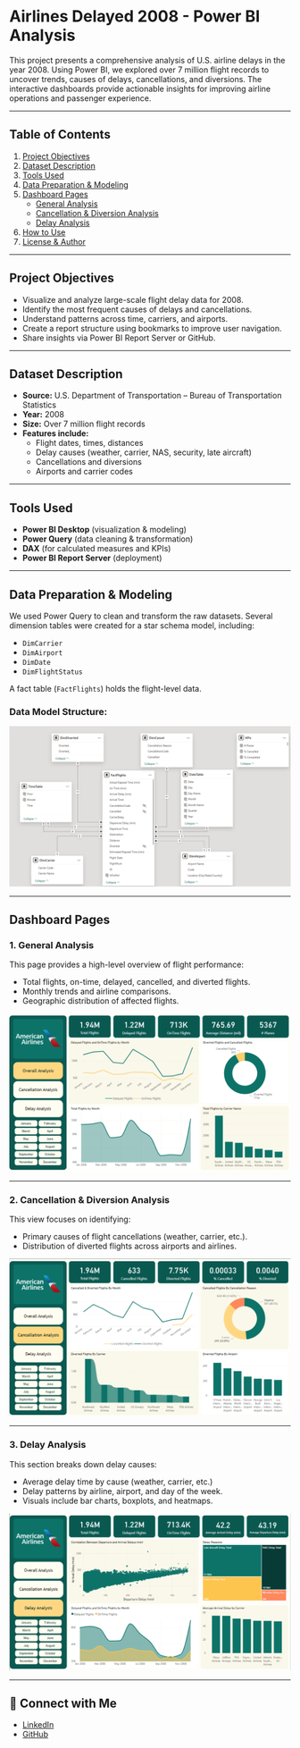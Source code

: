 # Airlines Delayed 2008 - Power BI Analysis

This project presents a comprehensive analysis of U.S. airline delays in the year 2008. Using Power BI, we explored over 7 million flight records to uncover trends, causes of delays, cancellations, and diversions. The interactive dashboards provide actionable insights for improving airline operations and passenger experience.

---

## Table of Contents

1. [Project Objectives](#project-objectives)  
2. [Dataset Description](#dataset-description)  
3. [Tools Used](#tools-used)  
4. [Data Preparation & Modeling](#data-preparation--modeling)  
5. [Dashboard Pages](#dashboard-pages)  
   - [General Analysis](#1-general-analysis)  
   - [Cancellation & Diversion Analysis](#2-cancellation--diversion-analysis)  
   - [Delay Analysis](#3-delay-analysis)  
6. [How to Use](#how-to-use)  
7. [License & Author](#license--author)  

---

## Project Objectives

- Visualize and analyze large-scale flight delay data for 2008.
- Identify the most frequent causes of delays and cancellations.
- Understand patterns across time, carriers, and airports.
- Create a report structure using bookmarks to improve user navigation.
- Share insights via Power BI Report Server or GitHub.

---

## Dataset Description

- **Source:** U.S. Department of Transportation – Bureau of Transportation Statistics  
- **Year:** 2008  
- **Size:** Over 7 million flight records  
- **Features include:**  
  - Flight dates, times, distances  
  - Delay causes (weather, carrier, NAS, security, late aircraft)  
  - Cancellations and diversions  
  - Airports and carrier codes  

---

## Tools Used

- **Power BI Desktop** (visualization & modeling)  
- **Power Query** (data cleaning & transformation)  
- **DAX** (for calculated measures and KPIs)  
- **Power BI Report Server** (deployment)  

---

## Data Preparation & Modeling

We used Power Query to clean and transform the raw datasets. Several dimension tables were created for a star schema model, including:

- `DimCarrier`
- `DimAirport`
- `DimDate`
- `DimFlightStatus`

A fact table (`FactFlights`) holds the flight-level data.

### Data Model Structure:

![Data Model](data_model.png)

---

## Dashboard Pages

### 1. General Analysis

This page provides a high-level overview of flight performance:

- Total flights, on-time, delayed, cancelled, and diverted flights.
- Monthly trends and airline comparisons.
- Geographic distribution of affected flights.

![General Analysis](general_analysis.png)

---

### 2. Cancellation & Diversion Analysis

This view focuses on identifying:

- Primary causes of flight cancellations (weather, carrier, etc.).
- Distribution of diverted flights across airports and airlines.

![Cancellation and Diversion](cancel_divert.png)

---

### 3. Delay Analysis

This section breaks down delay causes:

- Average delay time by cause (weather, carrier, etc.)
- Delay patterns by airline, airport, and day of the week.
- Visuals include bar charts, boxplots, and heatmaps.

![Delay Analysis](delay_analysis.png)

---

## 🔗 Connect with Me

- [LinkedIn](https://www.linkedin.com/in/mohammed-saeed-4148b423b/)
- [GitHub](https://github.com/Mohamedsaeed12-5)
